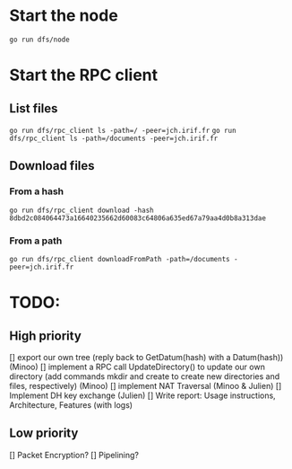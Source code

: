 # Start the node
```go run dfs/node```

# Start the RPC client

## List files
```go run dfs/rpc_client ls -path=/ -peer=jch.irif.fr```
```go run dfs/rpc_client ls -path=/documents -peer=jch.irif.fr```

## Download files
### From a hash
```go run dfs/rpc_client download -hash 8dbd2c084064473a16640235662d60083c64806a635ed67a79aa4d0b8a313dae```
### From a path
```go run dfs/rpc_client downloadFromPath -path=/documents -peer=jch.irif.fr```

# TODO:
## High priority
[] export our own tree (reply back to GetDatum(hash) with a Datum(hash)) (Minoo)
[] implement a RPC call UpdateDirectory() to update our own directory (add commands mkdir and create to create new directories and files, respectively) (Minoo)
[] implement NAT Traversal (Minoo & Julien)
[] Implement DH key exchange (Julien)
[] Write report: Usage instructions, Architecture, Features (with logs)
## Low priority
[] Packet Encryption?
[] Pipelining?